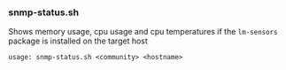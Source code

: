 ### snmp-status.sh

Shows memory usage, cpu usage and cpu temperatures if the `lm-sensors` package is installed on the target host

`usage: snmp-status.sh <community> <hostname>`

